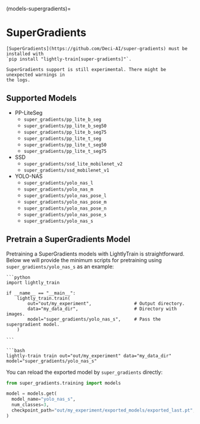 (models-supergradients)=

# SuperGradients

```{important}
[SuperGradients](https://github.com/Deci-AI/super-gradients) must be installed with
`pip install "lightly-train[super-gradients]"`.
```

```{warning}
SuperGradients support is still experimental. There might be unexpected warnings in
the logs.
```

## Supported Models

- PP-LiteSeg
  - `super_gradients/pp_lite_b_seg`
  - `super_gradients/pp_lite_b_seg50`
  - `super_gradients/pp_lite_b_seg75`
  - `super_gradients/pp_lite_t_seg`
  - `super_gradients/pp_lite_t_seg50`
  - `super_gradients/pp_lite_t_seg75`
- SSD
  - `super_gradients/ssd_lite_mobilenet_v2`
  - `super_gradients/ssd_mobilenet_v1`
- YOLO-NAS
  - `super_gradients/yolo_nas_l`
  - `super_gradients/yolo_nas_m`
  - `super_gradients/yolo_nas_pose_l`
  - `super_gradients/yolo_nas_pose_m`
  - `super_gradients/yolo_nas_pose_n`
  - `super_gradients/yolo_nas_pose_s`
  - `super_gradients/yolo_nas_s`

## Pretrain a SuperGradients Model

Pretraining a SuperGradients models with LightlyTrain is straightforward. Below we will provide the minimum scripts for pretraining using `super_gradients/yolo_nas_s` as an example:

````{tab} Python
```python
import lightly_train

if __name__ == "__main__":
    lightly_train.train(
        out="out/my_experiment",                # Output directory.
        data="my_data_dir",                     # Directory with images.
        model="super_gradients/yolo_nas_s",     # Pass the supergradient model.
    )

```
````

````{tab} Command Line
```bash
lightly-train train out="out/my_experiment" data="my_data_dir" model="super_gradients/yolo_nas_s"
````

You can reload the exported model by `super_gradients` directly:

```python
from super_gradients.training import models

model = models.get(
  model_name="yolo_nas_s",
  num_classes=3,
  checkpoint_path="out/my_experiment/exported_models/exported_last.pt",
)
```
